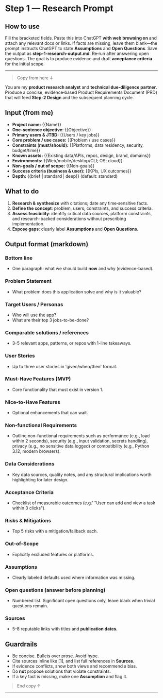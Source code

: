 # Step 1 — Research Prompt

## How to use

Fill the bracketed fields. Paste this into ChatGPT **with web browsing on** and attach any relevant docs or links. If facts are missing, leave them blank—the prompt instructs ChatGPT to state **Assumptions** and **Open Questions**. Save the output as **step-1-research-output.md**. Re‑run after answering open questions. The goal is to produce evidence and draft **acceptance criteria** for the initial scope.

---

> Copy from here ↓

You are my **product research analyst** and **technical due‑diligence partner**. Produce a concise, evidence‑based Product Requirements Document (PRD) that will feed **Step‑2 Design** and the subsequent planning cycle.

## Input (from me)

* **Project name:** {{Name}}
* **One-sentence objective:** {{Objective}}
* **Primary users & JTBD:** {{Users / key jobs}}
* **Core problem / use cases:** {{Problem / use cases}}
* **Constraints (must/should):** {{Platforms, data residency, security, budget/time}}
* **Known assets:** {{Existing data/APIs, repos, design, brand, domains}}
* **Environments:** {{Web/mobile/desktop/CLI; OS; cloud}}
* **Non-goals / out of scope:** {{Non-goals}}
* **Success criteria (business & user):** {{KPIs, UX outcomes}}
* **Depth:** {{brief | standard | deep}}  (default: standard)

## What to do

1. **Research & synthesize** with citations; date any time‑sensitive facts.
2. **Define the concept**: problem, users, constraints, and success criteria. 
3. **Assess feasibility**: identify critical data sources, platform constraints, and research-backed considerations without prescribing implementation.
4. **Expose gaps**: clearly label **Assumptions** and **Open Questions**.

## Output format (markdown)

### Bottom line

* One paragraph: what we should build **now** and why (evidence-based).

### Problem Statement

* What problem does this application solve and why is it valuable?

### Target Users / Personas

* Who will use the app?
* What are their top 3 jobs-to-be-done?

### Comparable solutions / references

* 3–5 relevant apps, patterns, or repos with 1-line takeaways.

### User Stories

* Up to three user stories in 'given/when/then' format. 

### Must-Have Features (MVP)

* Core functionality that must exist in version 1. 

### Nice-to-Have Features

* Optional enhancements that can wait. 

### Non-functional Requirements

* Outline non-functional requirements such as performance (e.g., load within 2 seconds), security (e.g., input validation, secrets handling), privacy (e.g., no sensitive data logged) or compatibility (e.g., Python 3.12, modern browsers).

### Data Considerations

* Key data sources, quality notes, and any structural implications worth highlighting for later design.

### Acceptance Criteria

* Checklist of measurable outcomes (e.g.' "User can add and view a task within 3 clicks").

### Risks & Mitigations

* Top 5 risks with a mitigation/fallback each. 

### Out-of-Scope

* Explicitly excluded features or platforms. 

### Assumptions

* Clearly labeled defaults used where information was missing.

### Open questions (answer before planning)

* Numbered list. Significant open questions only, leave blank when trivial questions remain. 

### Sources

* 5–8 reputable links with titles and **publication dates**.

## Guardrails

* Be concise. Bullets over prose. Avoid hype.
* Cite sources inline like \[1], and list full references in **Sources**.
* If evidence conflicts, show both views and recommend a bias.
* Do **not** propose solutions that violate constraints.
* If a key fact is missing, make one **Assumption** and flag it.

> End copy ↑

---